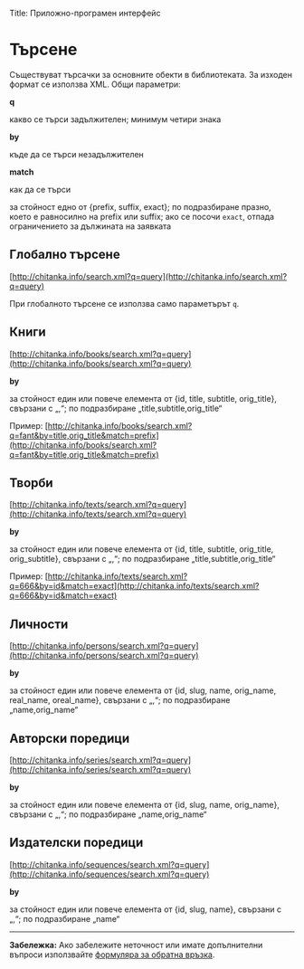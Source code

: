 Title: Приложно-програмен интерфейс

# Търсене
Съществуват търсачки за основните обекти в библиотеката. За изходен формат се използва XML.
Общи параметри:

__q__

какво се търси 
задължителен; минимум четири знака
 
__by__

къде да се търси 
незадължителен 

__match__

как да се търси

за стойност едно от {prefix, suffix, exact}; по подразбиране празно, което е равносилно на prefix или suffix; ако се посочи `exact`, отпада ограничението за дължината на заявката

## Глобално търсене
[http://chitanka.info/search.xml?q=query](http://chitanka.info/search.xml?q=query)

При глобалното търсене се използва само параметърът `q`.

## Книги
[http://chitanka.info/books/search.xml?q=query](http://chitanka.info/books/search.xml?q=query)

__by__

за стойност един или повече елемента от {id, title, subtitle, orig_title}, свързани с „,“; по подразбиране „title,subtitle,orig_title“ 

Пример: [http://chitanka.info/books/search.xml?q=fant&by=title,orig_title&match=prefix](http://chitanka.info/books/search.xml?q=fant&by=title,orig_title&match=prefix)

## Творби
[http://chitanka.info/texts/search.xml?q=query](http://chitanka.info/texts/search.xml?q=query)

__by__

за стойност един или повече елемента от {id, title, subtitle, orig_title, orig_subtitle}, свързани с „,“; по подразбиране „title,subtitle,orig_title“ 

Пример: [http://chitanka.info/texts/search.xml?q=666&by=id&match=exact](http://chitanka.info/texts/search.xml?q=666&by=id&match=exact)

## Личности
[http://chitanka.info/persons/search.xml?q=query](http://chitanka.info/persons/search.xml?q=query)

__by__

за стойност един или повече елемента от {id, slug, name, orig_name, real_name, oreal_name}, свързани с „,“; по подразбиране „name,orig_name“

## Авторски поредици
[http://chitanka.info/series/search.xml?q=query](http://chitanka.info/series/search.xml?q=query)

__by__

за стойност един или повече елемента от {id, slug, name, orig_name}, свързани с „,“; по подразбиране „name,orig_name“

## Издателски поредици
[http://chitanka.info/sequences/search.xml?q=query](http://chitanka.info/sequences/search.xml?q=query)

__by__

за стойност един или повече елемента от {id, slug, name}, свързани с „,“; по подразбиране „name“


---------------------
__Забележка:__ Ако забележите неточност или имате допълнителни въпроси използвайте [формуляра за обратна връзка](http://chitanka.info/feedback).
